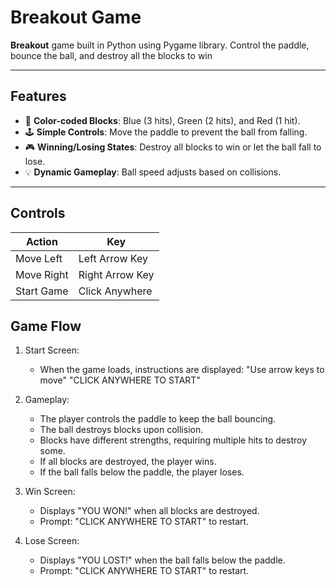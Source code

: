 # Breakout Game
**Breakout** game built in Python using Pygame library. Control the paddle, bounce the ball, and destroy all the blocks to win

---

## Features

- 🎨 **Color-coded Blocks**: Blue (3 hits), Green (2 hits), and Red (1 hit).
- 🕹️ **Simple Controls**: Move the paddle to prevent the ball from falling.
- 🎮 **Winning/Losing States**: Destroy all blocks to win or let the ball fall to lose.
- 💡 **Dynamic Gameplay**: Ball speed adjusts based on collisions.

---

## Controls

| **Action**      | **Key**              |
|------------------|----------------------|
| Move Left        | Left Arrow Key       |
| Move Right       | Right Arrow Key      |
| Start Game       | Click Anywhere       |

## Game Flow

1. Start Screen:
   - When the game loads, instructions are displayed:
     "Use arrow keys to move"
     "CLICK ANYWHERE TO START"

2. Gameplay:
   - The player controls the paddle to keep the ball bouncing.
   - The ball destroys blocks upon collision.
   - Blocks have different strengths, requiring multiple hits to destroy some.
   - If all blocks are destroyed, the player wins.
   - If the ball falls below the paddle, the player loses.

3. Win Screen:
   - Displays "YOU WON!" when all blocks are destroyed.
   - Prompt: "CLICK ANYWHERE TO START" to restart.

4. Lose Screen:
   - Displays "YOU LOST!" when the ball falls below the paddle.
   - Prompt: "CLICK ANYWHERE TO START" to restart.
